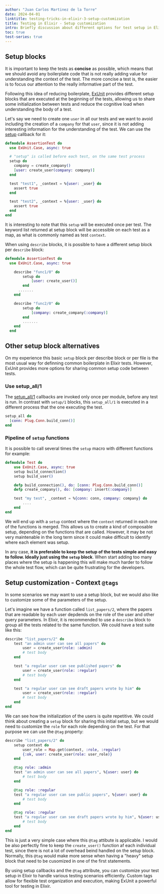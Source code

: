 ```yaml
---
author: "Juan Carlos Martinez de la Torre"
date: 2024-04-01
linktitle: testing-tricks-in-elixir-3-setup-customization
title: Testing in Elixir - Setup customization
intro: Briefly discussion about different options for test setup in Elixir and how to customize them using context @tags.
toc: true
test-series: true
---
```



## Setup blocks 

It is important to keep the tests as **concise** as possible, which means that we should avoid any boilerplate code that is not really adding value for understanding the context of the test. The more concise a test is, the easier is to focus our attention to the really informative part of the test.

Following this idea of reducing boilerplate, [ExUnit](https://hexdocs.pm/ex_unit/1.12.3/ExUnit.html) provides different setup blocks that are executed at the beginning of the tests, allowing us to share some initialization between tests and reduce the cognitive load when understanding the body of a test.

Let's say we need to create one `user` in all our tests and we want to avoid including the creation of a `company` for that `user`, since it is not adding interesting information for the understanding of the test. We can use the [setup](https://hexdocs.pm/ex_unit/ExUnit.Callbacks.html#setup/1) callback for it:

```elixir
defmodule AssertionTest do
  use ExUnit.Case, async: true

  # "setup" is called before each test, on the same test process
  setup do
    company = create_company()
    [user: create_user(company: company)]
  end

  test "test1", _context = %{user: _user} do
    assert true
  end

  test "test2", _context = %{user: _user} do
    assert true
  end
end
```

It is interesting to note that this `setup` will be executed once per test. The keyword list returned at setup block will be accessible on each test as a map, as what is commonly named as test `context`.

When using `describe` blocks, it is possible to have a different setup block per `describe` block:

```elixir
defmodule AssertionTest do
  use ExUnit.Case, async: true

    describe "func1/0" do
        setup do
            [user: create_user()]
        end
      .......
    end

    describe "func2/0" do
        setup do
            [company: create_company(:company)]
        end
        .......
    end
  end
```

## Other setup block alternatives

On my experience this basic `setup` block per describe block or per file is the most usual way for definning common boilerplate in Elixir tests. However, ExUnit provides more options for sharing common setup code between tests. 

### Use setup_all/1

The [setup_all/1](https://hexdocs.pm/ex_unit/1.12.3/ExUnit.Callbacks.html#setup_all/1) callbacks are invoked only once per module, before any test is run. In contrast with `setup/1` blocks, this `setup_all/1` is executed in a different process that the one executing the test.


```elixir
setup_all do
  [conn: Plug.Conn.build_conn()]
end
```

###  Pipeline of `setup` functions

It is possible to call several times the `setup` macro with different functions for example:

```elixir
defmodule Test do
    use ExUnit.Case, async: true
    setup build_connection()
    setup build_user()

    defp build_connection(), do: [conn: Plug.Conn.build_conn()] 
    defp create_company(), do: [company: insert(:company)] 

    test "my test", _context = %{conn: conn, company: company} do
        ....
    end
end
```

We will end up with a `setup` context where the `context` returned in each one of the functions is merged. This allows us to create a kind of composable setup, depending on the functions that are called. However, it may be not very maintenable in the long term since it could make difficult to identify where each element was setup.

In any case, **it is preferable to keep the setup of the tests simple and easy to follow. Ideally just using the `setup` block**. When start adding too many places where the setup is happening this will make much harder to follow the whole test flow, which can be quite frustrating for the developers.


## Setup customization - Context `@tags` 

In some scenarios we may want to use a setup block, but we would also like to customize some of the parameters of the setup. 

Let's imagine we have a function called `list_papers/2`, where the papers that are readable by each user depdends on the role of the user and other query parameters. In Elixir, it is recommended to use a `describe` block to group all the tests related to the same function. We could have a test suite like this: 


```elixir
describe "list_papers/2" do
    test "an admin user can see all papers" do
        user = create_user(role: :admin)
        # test body
    end

    test "a regular user can see published papers" do
        user = create_user(role: :regular)
        # test body
    end

    test "a regular user can see draft papers wrote by him" do
        user = create_user(role: :regular)
        # test body
    end
end
```

We can see how the initialization of the users is quite repetitive. We could think about creating a `setup` block for sharing this initial setup, but we would need to customize the `role` for each role depending on the test. For that purpose we can use the `@tag` property:


```elixir
describe "list_papers/2" do
    setup context do
        user_role = Map.get(context, :role, :regular)
        {:ok, user: create_user(role: user_role)}
    end

    @tag role: :admin
    test "an admin user can see all papers", %{user: user} do
        # test body
    end

    @tag role: :regular
    test "a regular user can see public papers", %{user: user} do
        # test body
    end

    @tag role: :regular
    test "a regular user can see draft papers wrote by him", %{user: user} do
        # test body
    end
end
```

This is just a very simple case where this `@tag` attibute is applicable. I would be also perfectly fine to keep the `create_user()` function af each individual test, since there is not a lot of overhead beind handled on the setup block. Normally, this `@tag` would make more sense when having a "heavy" setup block that need to be cusomized in one of the first statements. 

By using setup callbacks and the `@tag` attribute, you can customize your test setup in Elixir to handle various testing scenarios efficiently. Custom tags allow for flexible test organization and execution, making ExUnit a powerful tool for testing in Elixir.
